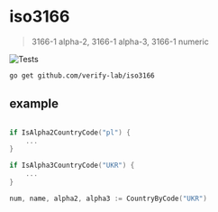 # iso3166

> 3166-1 alpha-2, 3166-1 alpha-3, 3166-1 numeric

![Tests](https://github.com/verify-lab/iso3166/actions/workflows/tests.yml/badge.svg)

```sh
go get github.com/verify-lab/iso3166
```

## example

```go

if IsAlpha2CountryCode("pl") {
    ...
}

if IsAlpha3CountryCode("UKR") {
    ...
}

num, name, alpha2, alpha3 := CountryByCode("UKR")
```
